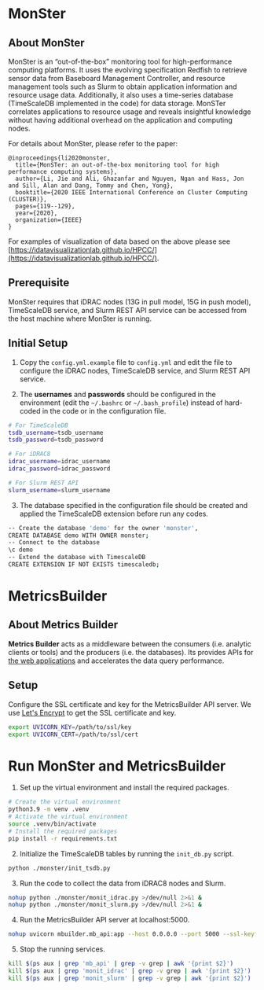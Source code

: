 # MonSter #

## About MonSter ##
MonSter is an “out-of-the-box” monitoring tool for high-performance computing platforms. It uses the evolving specification Redfish to retrieve sensor data from Baseboard Management Controller, and resource management tools such as Slurm to obtain application information and resource usage data. Additionally, it also uses a time-series database (TimeScaleDB implemented in the code) for data storage. MonSTer correlates applications to resource usage and reveals insightful knowledge without having additional overhead on the application and computing nodes. 

For details about MonSter, please refer to the paper: 
```
@inproceedings{li2020monster,
  title={MonSTer: an out-of-the-box monitoring tool for high performance computing systems},
  author={Li, Jie and Ali, Ghazanfar and Nguyen, Ngan and Hass, Jon and Sill, Alan and Dang, Tommy and Chen, Yong},
  booktitle={2020 IEEE International Conference on Cluster Computing (CLUSTER)},
  pages={119--129},
  year={2020},
  organization={IEEE}
}
```

For examples of visualization of data based on the above please see [https://idatavisualizationlab.github.io/HPCC/](https://idatavisualizationlab.github.io/HPCC/).

## Prerequisite
MonSter requires that iDRAC nodes (13G in pull model, 15G in push model), TimeScaleDB service, and Slurm REST API service can be accessed from the host machine where MonSter is running.

## Initial Setup

1. Copy the `config.yml.example` file to `config.yml` and edit the file to configure the iDRAC nodes, TimeScaleDB service, and Slurm REST API service.

2. The __usernames__ and __passwords__ should be configured in the environment (edit the `~/.bashrc` or `~/.bash_profile`) instead of hard-coded in the code or in the configuration file.

```bash
# For TimeScaleDB
tsdb_username=tsdb_username
tsdb_password=tsdb_password

# For iDRAC8
idrac_username=idrac_username
idrac_password=idrac_password

# For Slurm REST API
slurm_username=slurm_username
```

3. The database specified in the configuration file should be created and applied the TimeScaleDB extension before run any codes.

```bash
-- Create the database 'demo' for the owner 'monster',
CREATE DATABASE demo WITH OWNER monster;
-- Connect to the database
\c demo
-- Extend the database with TimescaleDB
CREATE EXTENSION IF NOT EXISTS timescaledb;
```

# MetricsBuilder #

## About Metrics Builder ##

**Metrics Builder** acts as a middleware between the consumers (i.e. analytic clients or tools) and the producers (i.e. the databases). Its provides APIs for [the web applications](https://idatavisualizationlab.github.io/HPCC/) and accelerates the data query performance.

## Setup ##
Configure the SSL certificate and key for the MetricsBuilder API server. We use [Let's Encrypt](https://letsencrypt.org/) to get the SSL certificate and key.

```bash
export UVICORN_KEY=/path/to/ssl/key
export UVICORN_CERT=/path/to/ssl/cert
```

# Run MonSter and MetricsBuilder #

1. Set up the virtual environment and install the required packages.

```bash
# Create the virtual environment
python3.9 -m venv .venv
# Activate the virtual environment
source .venv/bin/activate
# Install the required packages
pip install -r requirements.txt
```

2. Initialize the TimeScaleDB tables by running the `init_db.py` script.

```bash
python ./monster/init_tsdb.py
```

3. Run the code to collect the data from iDRAC8 nodes and Slurm.

```bash
nohup python ./monster/monit_idrac.py >/dev/null 2>&1 &
nohup python ./monster/monit_slurm.py >/dev/null 2>&1 &
```

4. Run the MetricsBuilder API server at localhost:5000.

```bash
nohup uvicorn mbuilder.mb_api:app --host 0.0.0.0 --port 5000 --ssl-keyfile $UVICORN_KEY --ssl-certfile $UVICORN_CERT >./log/mbapi.log 2>&1 &
```

5. Stop the running services.

```bash
kill $(ps aux | grep 'mb_api' | grep -v grep | awk '{print $2}')
kill $(ps aux | grep 'monit_idrac' | grep -v grep | awk '{print $2}')
kill $(ps aux | grep 'monit_slurm' | grep -v grep | awk '{print $2}')
```

